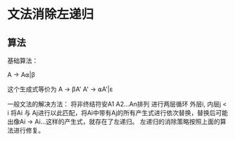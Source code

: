 # 文法消除左递归

## 算法

基础算法：

A -> A⍺|β

这个生成式等价为
A -> βA'
A' -> ⍺A'|ε


一般文法的解决方法：
将非终结符安A1 A2...An排列
进行两层循环
外层i, 内层j < i
将Ai 与 Aj进行以此匹配，将Ai中带有Aj的所有产生式进行依次替换，替换后可能出像Ai -> Ai...这样的产生式，就存在了左递归。
左递归的消除策略按照上面的算法进行修复。